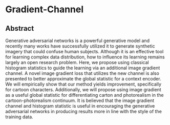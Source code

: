 # Gradient-Channel

## Abstract
Generative adversarial networks is a powerful generative model and recently many works have successfully utilized it to generate synthetic imagery that could confuse human subjects.  Although it is an effective tool for learning complex data distribution, how to influence its learning remains largely an open research problem. Here, we propose using classical histogram statistics to guide the learning via an additional image gradient channel. A novel image gradient loss that utilizes the new channel is also presented to better approximate the global statistic for a context encoder. We will empirically show that our method yields improvement, specifically for cartoon characters. Additionally, we will propose using image gradient as a useful global statistic for differentiating carton and photorealism in the cartoon-photorealism continuum.  It is believed that the image gradient channel and histogram statistic is useful in encouraging the generative adversarial networks in producing results more in line with the style of the training data.
